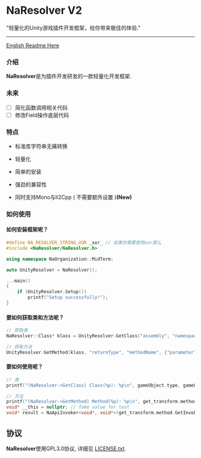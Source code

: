 #  NaResolver V2

"轻量化的Unity游戏插件开发框架，给你带来极佳的体验."

------

[English Readme Here](README.en.md)

### 介绍

**NaResolver**是为插件开发研发的一款轻量化开发框架. 

### 未来

- [ ] 简化函数调用相关代码
- [ ] 修改Field操作底层代码

### 特点

- 标准库字符串无痛转换

- 轻量化

- 简单的安装

- 强劲的兼容性
  
- 同时支持Mono与Il2Cpp ( 不需要额外设置 )**(New)**

### 如何使用

#### 如何安装框架呢？

```cpp
#define NA_RESOLVER_STRING_XOR _xor_ // 如果你需要使用xor那么
#include <NaResolver/NaResolver.h>

using namespace NaOrganization::MidTerm;

auto UnityResolver = NaResolver();

...main()
{
	if (UnityResolver.Setup())
        printf("Setup successfully!");
}
```
#### 要如何获取类和方法呢？

```cpp
// 获取类
NaResolver::Class* klass = UnityResolver.GetClass("assembly", "namespace", "className");

// 获取方法
UnityResolver.GetMethod(klass, "returnType", "methodName", {"parameterType1", "parameterType2"});
```
#### 要如何使用呢？
```cpp
// 类
printf("(NaResolver->GetClass) Class(%p): %p\n", gameObject.type, gameObject.klass);

// 方法
printf("(NaResolver->GetMethod) Method(%p): %p\n", get_transform.method.GetInvokeAddress(), get_transform.method);
void* __this = nullptr; // fake value for test
void* result = NaApiInvoker<void*, void*>(get_transform.method.GetInvokeAddress()).Invoke(__this);
```

协议
-------

**NaResolver**使用GPL3.0协议, 详细见 [LICENSE.txt](LICENSE.txt).
